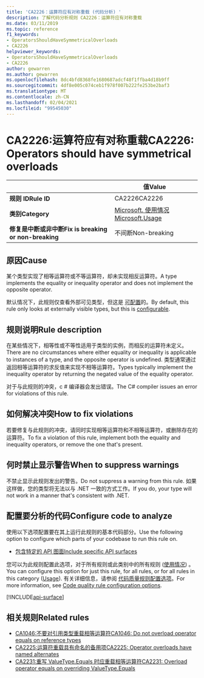 ```yaml
---
title: 'CA2226：运算符应有对称重载 (代码分析) '
description: 了解代码分析规则 CA2226：运算符应有对称重载
ms.date: 03/11/2019
ms.topic: reference
f1_keywords:
- OperatorsShouldHaveSymmetricalOverloads
- CA2226
helpviewer_keywords:
- OperatorsShouldHaveSymmetricalOverloads
- CA2226
author: gewarren
ms.author: gewarren
ms.openlocfilehash: 8dc4bfd8368fe1680687adcf48f1ffba4d18b9ff
ms.sourcegitcommit: 4df8e005c074ceb1f978f007b222fe253be2baf3
ms.translationtype: MT
ms.contentlocale: zh-CN
ms.lasthandoff: 02/04/2021
ms.locfileid: "99545030"
---
```

# <a name="ca2226-operators-should-have-symmetrical-overloads"></a><span data-ttu-id="f3004-103">CA2226:运算符应有对称重载</span><span class="sxs-lookup"><span data-stu-id="f3004-103">CA2226: Operators should have symmetrical overloads</span></span>

| | <span data-ttu-id="f3004-104">值</span><span class="sxs-lookup"><span data-stu-id="f3004-104">Value</span></span> |
|-|-|
| <span data-ttu-id="f3004-105">**规则 ID**</span><span class="sxs-lookup"><span data-stu-id="f3004-105">**Rule ID**</span></span> |<span data-ttu-id="f3004-106">CA2226</span><span class="sxs-lookup"><span data-stu-id="f3004-106">CA2226</span></span>|
| <span data-ttu-id="f3004-107">**类别**</span><span class="sxs-lookup"><span data-stu-id="f3004-107">**Category**</span></span> |[<span data-ttu-id="f3004-108">Microsoft. 使用情况</span><span class="sxs-lookup"><span data-stu-id="f3004-108">Microsoft.Usage</span></span>](usage-warnings.md)|
| <span data-ttu-id="f3004-109">**修复是中断或非中断**</span><span class="sxs-lookup"><span data-stu-id="f3004-109">**Fix is breaking or non-breaking**</span></span> |<span data-ttu-id="f3004-110">不间断</span><span class="sxs-lookup"><span data-stu-id="f3004-110">Non-breaking</span></span>|

## <a name="cause"></a><span data-ttu-id="f3004-111">原因</span><span class="sxs-lookup"><span data-stu-id="f3004-111">Cause</span></span>

<span data-ttu-id="f3004-112">某个类型实现了相等运算符或不等运算符，却未实现相反运算符。</span><span class="sxs-lookup"><span data-stu-id="f3004-112">A type implements the equality or inequality operator and does not implement the opposite operator.</span></span>

<span data-ttu-id="f3004-113">默认情况下，此规则仅查看外部可见类型，但这是 [可配置](#configure-code-to-analyze)的。</span><span class="sxs-lookup"><span data-stu-id="f3004-113">By default, this rule only looks at externally visible types, but this is [configurable](#configure-code-to-analyze).</span></span>

## <a name="rule-description"></a><span data-ttu-id="f3004-114">规则说明</span><span class="sxs-lookup"><span data-stu-id="f3004-114">Rule description</span></span>

<span data-ttu-id="f3004-115">在某些情况下，相等性或不等性适用于类型的实例，而相反的运算符未定义。</span><span class="sxs-lookup"><span data-stu-id="f3004-115">There are no circumstances where either equality or inequality is applicable to instances of a type, and the opposite operator is undefined.</span></span> <span data-ttu-id="f3004-116">类型通常通过返回相等运算符的求反值来实现不相等运算符。</span><span class="sxs-lookup"><span data-stu-id="f3004-116">Types typically implement the inequality operator by returning the negated value of the equality operator.</span></span>

<span data-ttu-id="f3004-117">对于与此规则的冲突，c # 编译器会发出错误。</span><span class="sxs-lookup"><span data-stu-id="f3004-117">The C# compiler issues an error for violations of this rule.</span></span>

## <a name="how-to-fix-violations"></a><span data-ttu-id="f3004-118">如何解决冲突</span><span class="sxs-lookup"><span data-stu-id="f3004-118">How to fix violations</span></span>

<span data-ttu-id="f3004-119">若要修复与此规则的冲突，请同时实现相等运算符和不相等运算符，或删除存在的运算符。</span><span class="sxs-lookup"><span data-stu-id="f3004-119">To fix a violation of this rule, implement both the equality and inequality operators, or remove the one that's present.</span></span>

## <a name="when-to-suppress-warnings"></a><span data-ttu-id="f3004-120">何时禁止显示警告</span><span class="sxs-lookup"><span data-stu-id="f3004-120">When to suppress warnings</span></span>

<span data-ttu-id="f3004-121">不禁止显示此规则发出的警告。</span><span class="sxs-lookup"><span data-stu-id="f3004-121">Do not suppress a warning from this rule.</span></span> <span data-ttu-id="f3004-122">如果这样做，您的类型将无法以与 .NET 一致的方式工作。</span><span class="sxs-lookup"><span data-stu-id="f3004-122">If you do, your type will not work in a manner that's consistent with .NET.</span></span>

## <a name="configure-code-to-analyze"></a><span data-ttu-id="f3004-123">配置要分析的代码</span><span class="sxs-lookup"><span data-stu-id="f3004-123">Configure code to analyze</span></span>

<span data-ttu-id="f3004-124">使用以下选项配置要在其上运行此规则的基本代码部分。</span><span class="sxs-lookup"><span data-stu-id="f3004-124">Use the following option to configure which parts of your codebase to run this rule on.</span></span>

- [<span data-ttu-id="f3004-125">包含特定的 API 图面</span><span class="sxs-lookup"><span data-stu-id="f3004-125">Include specific API surfaces</span></span>](#include-specific-api-surfaces)

<span data-ttu-id="f3004-126">您可以为此规则配置此选项，对于所有规则或此类别中的所有规则 ([使用情况](usage-warnings.md)) 。</span><span class="sxs-lookup"><span data-stu-id="f3004-126">You can configure this option for just this rule, for all rules, or for all rules in this category ([Usage](usage-warnings.md)).</span></span> <span data-ttu-id="f3004-127">有关详细信息，请参阅 [代码质量规则配置选项](../code-quality-rule-options.md)。</span><span class="sxs-lookup"><span data-stu-id="f3004-127">For more information, see [Code quality rule configuration options](../code-quality-rule-options.md).</span></span>

[!INCLUDE[api-surface](~/includes/code-analysis/api-surface.md)]

## <a name="related-rules"></a><span data-ttu-id="f3004-128">相关规则</span><span class="sxs-lookup"><span data-stu-id="f3004-128">Related rules</span></span>

- [<span data-ttu-id="f3004-129">CA1046:不要对引用类型重载相等运算符</span><span class="sxs-lookup"><span data-stu-id="f3004-129">CA1046: Do not overload operator equals on reference types</span></span>](ca1046.md)
- [<span data-ttu-id="f3004-130">CA2225:运算符重载具有命名的备用项</span><span class="sxs-lookup"><span data-stu-id="f3004-130">CA2225: Operator overloads have named alternates</span></span>](ca2225.md)
- [<span data-ttu-id="f3004-131">CA2231:重写 ValueType.Equals 时应重载相等运算符</span><span class="sxs-lookup"><span data-stu-id="f3004-131">CA2231: Overload operator equals on overriding ValueType.Equals</span></span>](ca2231.md)
